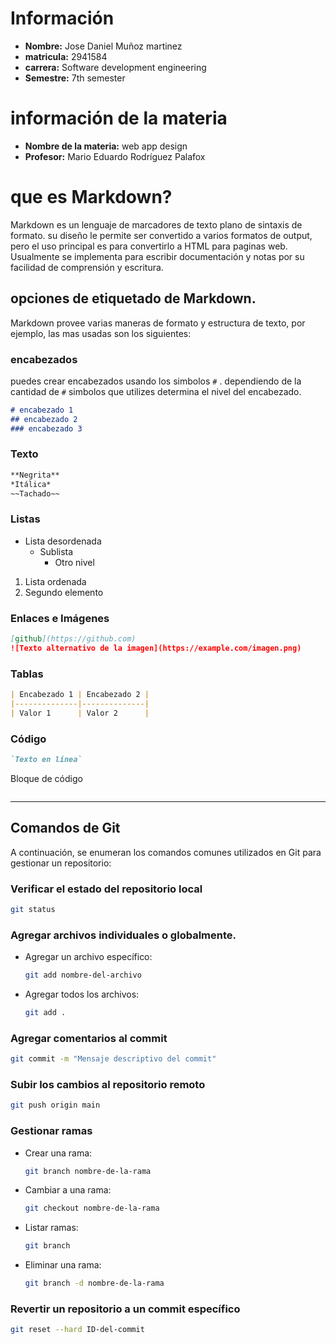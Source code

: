 
# Información
- **Nombre:** Jose Daniel Muñoz martinez
- **matricula:** 2941584
- **carrera:** Software development engineering 
- **Semestre:** 7th semester

# información de la materia
- **Nombre de la materia:** web app design
- **Profesor:** Mario Eduardo Rodríguez Palafox

# que es Markdown?
Markdown es un lenguaje de marcadores de texto plano de sintaxis de formato. su diseño le permite ser convertido a varios formatos de output, pero el uso principal es para convertirlo a HTML para paginas web. Usualmente se implementa para escribir documentación y notas por su facilidad de comprensión y escritura.

## opciones de etiquetado de Markdown.

Markdown provee varias maneras de formato y estructura de texto, por ejemplo, las mas usadas son los siguientes:

### encabezados
puedes crear encabezados usando los simbolos `#` . dependiendo de la cantidad de `#` simbolos que utilizes determina el nivel del encabezado.
```markdown
# encabezado 1
## encabezado 2
### encabezado 3
```
### Texto
```markdown
**Negrita**  
*Itálica*  
~~Tachado~~
```

### Listas
- Lista desordenada
  - Sublista
    - Otro nivel

1. Lista ordenada
2. Segundo elemento

### Enlaces e Imágenes
```markdown
[github](https://github.com)
![Texto alternativo de la imagen](https://example.com/imagen.png)
```

### Tablas
```markdown
| Encabezado 1 | Encabezado 2 |
|--------------|--------------|
| Valor 1      | Valor 2      |
```

### Código
```markdown
`Texto en línea`

```
Bloque de código
```
```

---

## Comandos de Git

A continuación, se enumeran los comandos comunes utilizados en Git para gestionar un repositorio:

### Verificar el estado del repositorio local
```bash
git status
```

### Agregar archivos individuales o globalmente.

- Agregar un archivo específico:
  ```bash
  git add nombre-del-archivo
  ```
- Agregar todos los archivos:
  ```bash
  git add .
  ```

### Agregar comentarios al commit
```bash
git commit -m "Mensaje descriptivo del commit"
```

### Subir los cambios al repositorio remoto
```bash
git push origin main
```

### Gestionar ramas
- Crear una rama:
  ```bash
  git branch nombre-de-la-rama
  ```
- Cambiar a una rama:
  ```bash
  git checkout nombre-de-la-rama
  ```
- Listar ramas:
  ```bash
  git branch
  ```
- Eliminar una rama:
  ```bash
  git branch -d nombre-de-la-rama
  ```

### Revertir un repositorio a un commit específico
```bash
git reset --hard ID-del-commit
```
